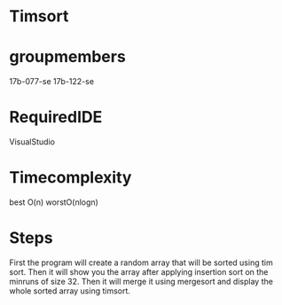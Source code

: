# Timsort
# groupmembers
17b-077-se  17b-122-se
# RequiredIDE
VisualStudio
# Timecomplexity
best O(n)
worstO(nlogn)
# Steps
First the program will create a random array that will be sorted using tim sort.
Then it will show you the array after applying insertion sort on the minruns of size 32.
Then it will merge it using mergesort and display the whole sorted array using timsort.
